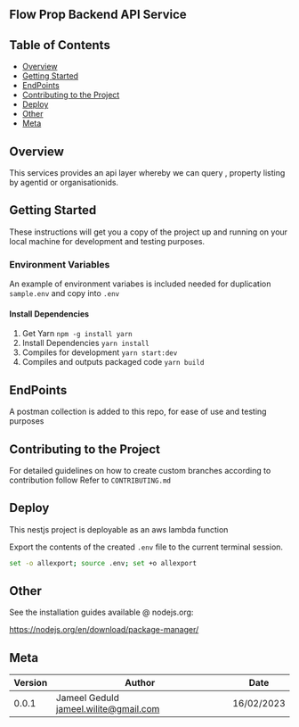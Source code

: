 ## Flow Prop Backend API Service
## Table of Contents

- [Overview](#Overview)
- [Getting Started](#getting-started)
- [EndPoints](#EndPoints)
- [Contributing to the Project](#contributing-to-the-project)
- [Deploy](#deploy)
- [Other](#other)
- [Meta](#meta)

## Overview

This services provides an api layer whereby we can query , property listing by agentid or organisationids.

## Getting Started

These instructions will get you a copy of the project up and running on your local machine for development and testing purposes.

### Environment Variables 
An example of environment variabes is included needed for duplication `sample.env` and copy into `.env`

#### Install Dependencies
1. Get Yarn
``
    npm -g install yarn
``
2. Install Dependencies
``
yarn install
``
3. Compiles for development
``
yarn start:dev
``
4. Compiles and outputs packaged code
``
yarn build
``

## EndPoints

A postman collection is added to this repo, for ease of use and testing purposes


## Contributing to the Project

For detailed guidelines on how to create custom branches according to contribution follow
Refer to `CONTRIBUTING.md`

## Deploy

This nestjs project is deployable as an aws lambda function


Export the contents of the created `.env` file to the current terminal session.

```bash
set -o allexport; source .env; set +o allexport
```

## Other

See the installation guides available @ nodejs.org:

https://nodejs.org/en/download/package-manager/

## Meta

| Version | Author                                          | Date       |
| ------- | ----------------------------------------------- | ---------- |
| 0.0.1   | Jameel Geduld <jameel.wilite@gmail.com> | 16/02/2023 |



